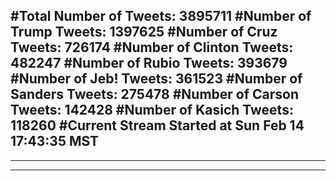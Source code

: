 #Total Number of Tweets: 3895711 
#Number of Trump Tweets: 1397625
#Number of Cruz Tweets: 726174
#Number of Clinton Tweets: 482247
#Number of Rubio Tweets: 393679
#Number of Jeb! Tweets: 361523
#Number of Sanders Tweets: 275478
#Number of Carson Tweets: 142428
#Number of Kasich Tweets: 118260
#Current Stream Started at Sun Feb 14 17:43:35 MST
---
---
---
